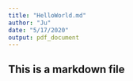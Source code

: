 ```yaml
---
title: "HelloWorld.md"
author: "Ju"
date: "5/17/2020"
output: pdf_document
---
```


## This is a markdown file
